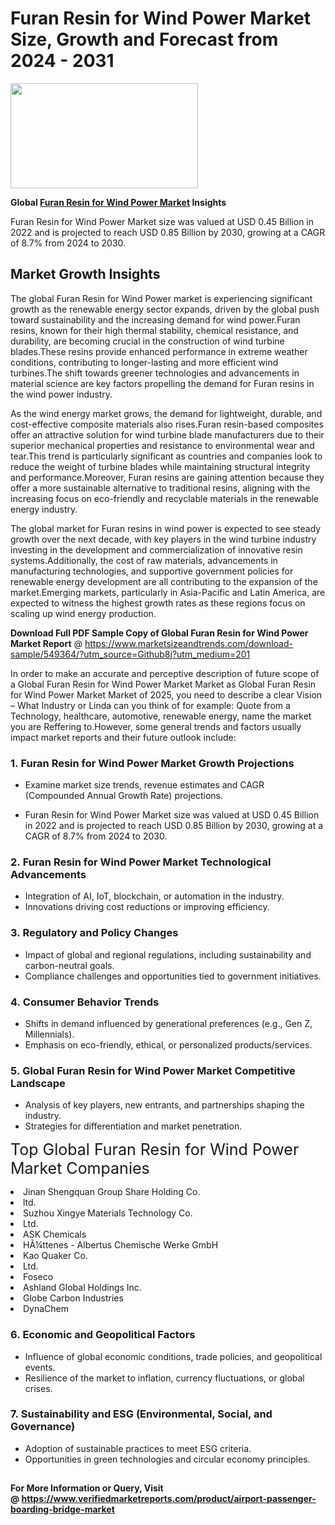 <H1>Furan Resin for Wind Power Market Size, Growth and Forecast from 2024 - 2031</H1><img class="aligncenter size-medium wp-image-584254" src="https://thirdeyenews.in/wp-content/uploads/2024/09/Global-Market-Research-300x168.jpeg" alt="" width="300" height="168" /><p><strong>Global&nbsp;<a href="https://www.marketsizeandtrends.com/download-sample/549364/?utm_source=Github8j?utm_medium=201">Furan Resin for Wind Power Market</a> Insights</strong></p><p>Furan Resin for Wind Power Market size was valued at USD 0.45 Billion in 2022 and is projected to reach USD 0.85 Billion by 2030, growing at a CAGR of 8.7% from 2024 to 2030.</p><p><h2>Market Growth Insights</h2> <p>The global Furan Resin for Wind Power market is experiencing significant growth as the renewable energy sector expands, driven by the global push toward sustainability and the increasing demand for wind power.Furan resins, known for their high thermal stability, chemical resistance, and durability, are becoming crucial in the construction of wind turbine blades.These resins provide enhanced performance in extreme weather conditions, contributing to longer-lasting and more efficient wind turbines.The shift towards greener technologies and advancements in material science are key factors propelling the demand for Furan resins in the wind power industry.</p> <p>As the wind energy market grows, the demand for lightweight, durable, and cost-effective composite materials also rises.Furan resin-based composites offer an attractive solution for wind turbine blade manufacturers due to their superior mechanical properties and resistance to environmental wear and tear.This trend is particularly significant as countries and companies look to reduce the weight of turbine blades while maintaining structural integrity and performance.Moreover, Furan resins are gaining attention because they offer a more sustainable alternative to traditional resins, aligning with the increasing focus on eco-friendly and recyclable materials in the renewable energy industry.</p> <p>The global market for Furan resins in wind power is expected to see steady growth over the next decade, with key players in the wind turbine industry investing in the development and commercialization of innovative resin systems.Additionally, the cost of raw materials, advancements in manufacturing technologies, and supportive government policies for renewable energy development are all contributing to the expansion of the market.Emerging markets, particularly in Asia-Pacific and Latin America, are expected to witness the highest growth rates as these regions focus on scaling up wind energy production.</p> <p><span class=""><strong>Download Full PDF Sample Copy of Global Furan Resin for Wind Power Market Report</strong> @ <a href="https://www.marketsizeandtrends.com/download-sample/549364/?utm_source=Github8j?utm_medium=201" target="_blank">https://www.marketsizeandtrends.com/download-sample/549364/?utm_source=Github8j?utm_medium=201</a></span></p><p>In order to make an accurate and perceptive description of future scope of a Global&nbsp;Furan Resin for Wind Power Market Market as Global&nbsp;Furan Resin for Wind Power Market Market of 2025, you need to describe a clear Vision &ndash; What Industry or Linda can you think of for example: Quote from a Technology, healthcare, automotive, renewable energy, name the market you are Reffering to.However, some general trends and factors usually impact market reports and their future outlook include:</p><h3>1.&nbsp;<strong>Furan Resin for Wind Power Market Growth Projections</strong></h3><ul><li>Examine market size trends, revenue estimates and CAGR (Compounded Annual Growth Rate) projections.</li><li><p>Furan Resin for Wind Power Market size was valued at USD 0.45 Billion in 2022 and is projected to reach USD 0.85 Billion by 2030, growing at a CAGR of 8.7% from 2024 to 2030.</p></li></ul><h3>2.&nbsp;<strong>Furan Resin for Wind Power Market Technological Advancements</strong></h3><ul><li>Integration of AI, IoT, blockchain, or automation in the industry.</li><li>Innovations driving cost reductions or improving efficiency.</li></ul><h3>3.&nbsp;<strong>Regulatory and Policy Changes</strong></h3><ul><li>Impact of global and regional regulations, including sustainability and carbon-neutral goals.</li><li>Compliance challenges and opportunities tied to government initiatives.</li></ul><h3>4.&nbsp;<strong>Consumer Behavior Trends</strong></h3><ul><li>Shifts in demand influenced by generational preferences (e.g., Gen Z, Millennials).</li><li>Emphasis on eco-friendly, ethical, or personalized products/services.</li></ul><h3>5.&nbsp;<strong>Global Furan Resin for Wind Power Market Competitive Landscape</strong></h3><ul><li>Analysis of key players, new entrants, and partnerships shaping the industry.</li><li>Strategies for differentiation and market penetration.</li></ul><p data-pm-slice="1 1 []"><span style="color: inherit; font-family: inherit; font-size: 25px;">Top Global Furan Resin for Wind Power Market Companies</span></p><div class="" data-test-id=""><p><li>Jinan Shengquan Group Share Holding Co.</li><li>ltd.</li><li> Suzhou Xingye Materials Technology Co.</li><li>Ltd.</li><li> ASK Chemicals</li><li> HÃ¼ttenes - Albertus Chemische Werke GmbH</li><li> Kao Quaker Co.</li><li> Ltd.</li><li> Foseco</li><li> Ashland Global Holdings Inc.</li><li> Globe Carbon Industries</li><li> DynaChem</li></p></div><h3>6.&nbsp;<strong>Economic and Geopolitical Factors</strong></h3><ul><li>Influence of global economic conditions, trade policies, and geopolitical events.</li><li>Resilience of the market to inflation, currency fluctuations, or global crises.</li></ul><h3>7.&nbsp;<strong>Sustainability and ESG (Environmental, Social, and Governance)</strong></h3><ul><li>Adoption of sustainable practices to meet ESG criteria.</li><li>Opportunities in green technologies and circular economy principles.</li></ul><h2><strong style="font-size: 14px;">For More Information or Query, Visit @&nbsp;</strong><a style="background-color: #ffffff; font-size: 14px;" href="https://www.marketsizeandtrends.com/report/furan-resin-for-wind-power-market/" target="_blank">https://www.verifiedmarketreports.com/product/airport-passenger-boarding-bridge-market</a></h2>